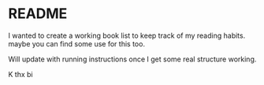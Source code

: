 # README

I wanted to create a working book list to keep track of my reading habits. maybe you can find some use for this too.

Will update with running instructions once I get some real structure working.

K thx bi
